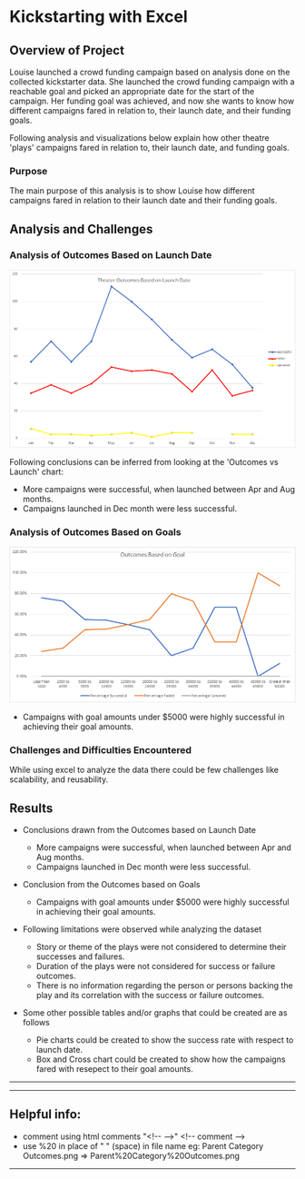 # Kickstarting with Excel

## Overview of Project
Louise launched a crowd funding campaign based on analysis done on the collected kickstarter data. She launched the crowd funding campaign with a reachable goal and picked an appropriate date for the start of the campaign. Her funding goal was achieved, and now she wants to know how different campaigns fared in relation to, their launch date, and their funding goals. 

Following analysis and visualizations below explain how other theatre 'plays' campaigns fared in relation to, their launch date, and funding goals.

### Purpose
The main purpose of this analysis is to show Louise how different campaigns fared in relation to their launch date and their funding goals.
 
## Analysis and Challenges

### Analysis of Outcomes Based on Launch Date
![](./resources/Theater_Outcomes_vs_Launch.png)

Following conclusions can be inferred from looking at the 'Outcomes vs Launch' chart:
- More campaigns were successful, when launched between Apr and Aug months.
- Campaigns launched in Dec month were less successful.

### Analysis of Outcomes Based on Goals
![](./resources/Outcomes_vs_Goals.png)

- Campaigns with goal amounts under $5000 were highly successful in achieving their goal amounts.

### Challenges and Difficulties Encountered

While using excel to analyze the data there could be few challenges like scalability, and reusability. 

## Results

- Conclusions drawn from the Outcomes based on Launch Date
  - More campaigns were successful, when launched between Apr and Aug months.
  - Campaigns launched in Dec month were less successful.

- Conclusion from the Outcomes based on Goals
  - Campaigns with goal amounts under $5000 were highly successful in achieving their goal amounts.
  
- Following limitations were observed while analyzing the dataset
  - Story or theme of the plays were not considered to determine their successes and failures.
  - Duration of the plays were not considered for success or failure outcomes.
  - There is no information regarding the person or persons backing the play and its correlation with the success or failure outcomes.
    
- Some other possible tables and/or graphs that could be created are as follows 
  - Pie charts could be created to show the success rate with respect to launch date.
  - Box and Cross chart could be created to show how the campaigns fared with resepect to their goal amounts.

---





---
## Helpful info:
- comment using html comments "\<!-- --\>" \<!-- comment --\>
- use %20 in place of " " (space) in file name eg: Parent Category Outcomes.png => Parent%20Category%20Outcomes.png
---
